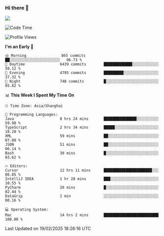 ### Hi there 👋

<!--
**JJAYCHEN1e/jjaychen1e** is a ✨ _special_ ✨ repository because its `README.md` (this file) appears on your GitHub profile.

Here are some ideas to get you started:

- 🔭 I’m currently working on ...
- 🌱 I’m currently learning ...
- 👯 I’m looking to collaborate on ...
- 🤔 I’m looking for help with ...
- 💬 Ask me about ...
- 📫 How to reach me: ...
- 😄 Pronouns: ...
- ⚡ Fun fact: ...
-->

[![](https://github-readme-stats.vercel.app/api?username=jjaychen1e&show_icons=true)](https://github.com/jjaychen1e/github-readme-stats?count_private=true)

<!--START_SECTION:waka-->
![Code Time](http://img.shields.io/badge/Code%20Time-1%2C800%20hrs%2051%20mins-blue)

![Profile Views](http://img.shields.io/badge/Profile%20Views-0-blue)

**I'm an Early 🐤** 

```text
🌞 Morning                865 commits         ██░░░░░░░░░░░░░░░░░░░░░░░   06.73 % 
🌆 Daytime                6439 commits        █████████████░░░░░░░░░░░░   50.12 % 
🌃 Evening                4795 commits        █████████░░░░░░░░░░░░░░░░   37.32 % 
🌙 Night                  748 commits         █░░░░░░░░░░░░░░░░░░░░░░░░   05.82 % 
```


📊 **This Week I Spent My Time On** 

```text
🕑︎ Time Zone: Asia/Shanghai

💬 Programming Languages: 
Java                     8 hrs 24 mins       ███████████████░░░░░░░░░░   59.90 % 
TypeScript               2 hrs 34 mins       █████░░░░░░░░░░░░░░░░░░░░   18.28 % 
XML                      59 mins             ██░░░░░░░░░░░░░░░░░░░░░░░   07.08 % 
JSON                     51 mins             ██░░░░░░░░░░░░░░░░░░░░░░░   06.14 % 
Bash                     30 mins             █░░░░░░░░░░░░░░░░░░░░░░░░   03.62 % 

🔥 Editors: 
Cursor                   12 hrs 11 mins      ██████████████████████░░░   86.85 % 
IntelliJ IDEA            1 hr 28 mins        ███░░░░░░░░░░░░░░░░░░░░░░   10.55 % 
PyCharm                  20 mins             █░░░░░░░░░░░░░░░░░░░░░░░░   02.44 % 
DataGrip                 1 min               ░░░░░░░░░░░░░░░░░░░░░░░░░   00.16 % 

💻 Operating System: 
Mac                      14 hrs 2 mins       █████████████████████████   100.00 % 
```


 Last Updated on 19/02/2025 18:26:16 UTC
<!--END_SECTION:waka-->
